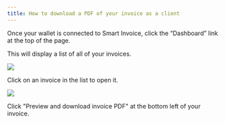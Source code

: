 ```yaml
---
title: How to download a PDF of your invoice as a client
---
```


Once your wallet is connected to Smart Invoice, click the “Dashboard” link at the top of the page.

This will display a list of all of your invoices.

<img src="/screenshots/manage-invoices.png" />

Click on an invoice in the list to open it.

<img src="/screenshots/client-invoice-view.png" />

Click "Preview and download invoice PDF" at the bottom left of your invoice.
